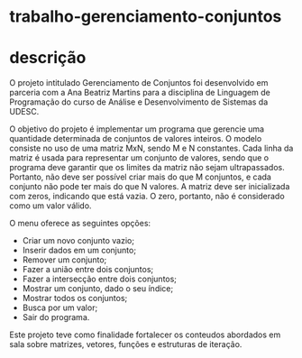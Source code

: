 # trabalho-gerenciamento-conjuntos

# descrição
O projeto intitulado Gerenciamento de Conjuntos foi desenvolvido em parceria com a Ana Beatriz Martins para a disciplina de Linguagem de Programação do curso de Análise e Desenvolvimento de Sistemas da UDESC. 

O objetivo do projeto é implementar um programa que gerencie uma quantidade determinada de conjuntos de valores inteiros. O modelo consiste no uso de uma matriz MxN, sendo M e N constantes. Cada linha da matriz é usada para representar um conjunto de valores, sendo que o programa deve garantir que os limites da matriz não sejam ultrapassados. Portanto, não deve ser possível criar mais do que M conjuntos, e cada conjunto não pode ter mais do que N valores. A matriz deve ser inicializada com zeros, indicando que está vazia. O zero, portanto, não é considerado como um valor válido.

O menu oferece as seguintes opções: 
- Criar um novo conjunto vazio;
- Inserir dados em um conjunto;
- Remover um conjunto;
- Fazer a união entre dois conjuntos;
- Fazer a intersecção entre dois conjuntos;
- Mostrar um conjunto, dado o seu índice;
- Mostrar todos os conjuntos;
- Busca por um valor;
- Sair do programa.

Este projeto teve como finalidade fortalecer os conteudos abordados em sala sobre matrizes, vetores, funções e estruturas de iteração.
